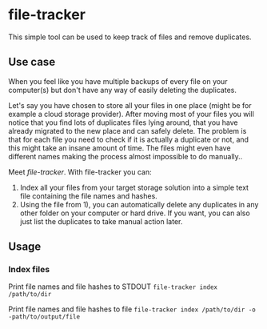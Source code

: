 # file-tracker
This simple tool can be used to keep track of files and remove duplicates.

## Use case

When you feel like you have multiple backups of every file on your computer(s)
but don't have any way of easily deleting the duplicates.

Let's say you have chosen to store all your files in one place (might be for
example a cloud storage provider). After moving most of your files you will
notice that you find lots of duplicates files lying around, that you have
already migrated to the new place and can safely delete. The problem is that
for each file you need to check if it is actually a duplicate or not, and
this might take an insane amount of time. The files might even have different
names making the process almost impossible to do manually..

Meet *file-tracker*. With file-tracker you can:
1) Index all your files  from your target storage solution into a simple text
   file containing the file names and hashes.
2) Using the file from 1), you can automatically delete any duplicates in any
   other folder on your computer or hard drive. If you want, you can also just
   list the duplicates to take manual action later.

## Usage

### Index files

Print file names and file hashes to STDOUT 
`file-tracker index /path/to/dir`

Print file names and file hashes to file
`file-tracker index /path/to/dir -o -path/to/output/file`
